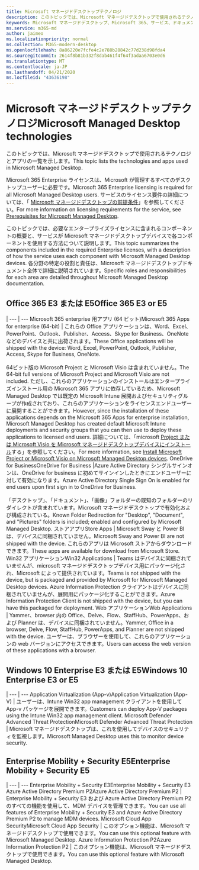 ```yaml
---
title: Microsoft マネージドデスクトップテクノロジ
description: このトピックでは、Microsoft マネージドデスクトップで使用されるテクノロジとアプリの一覧を示します。
keywords: Microsoft マネージドデスクトップ、Microsoft 365、サービス、ドキュメント
ms.service: m365-md
author: jaimeo
ms.localizationpriority: normal
ms.collection: M365-modern-desktop
ms.openlocfilehash: 8a86220e7fcfe4c2e788b28842c77d238d98fda4
ms.sourcegitcommit: 2614f8b81b332f8dab461f4f64f3adaa6703e0d6
ms.translationtype: MT
ms.contentlocale: ja-JP
ms.lasthandoff: 04/21/2020
ms.locfileid: "43636198"
---
```

# <a name="microsoft-managed-desktop-technologies"></a><span data-ttu-id="f029a-104">Microsoft マネージドデスクトップテクノロジ</span><span class="sxs-lookup"><span data-stu-id="f029a-104">Microsoft Managed Desktop technologies</span></span>

<span data-ttu-id="f029a-105">このトピックでは、Microsoft マネージドデスクトップで使用されるテクノロジとアプリの一覧を示します。</span><span class="sxs-lookup"><span data-stu-id="f029a-105">This topic lists the technologies and apps used in Microsoft Managed Desktop.</span></span>

<!-- Microsoft 365 E5; Device as a Service -->
<!-- in O365 table, standard suite, removed this sentence "Please see the Installation of Project/Visio 64bit Click to Run Addendum for important deployment instructions. -->

<span data-ttu-id="f029a-106">Microsoft 365 Enterprise ライセンスは、Microsoft が管理するすべてのデスクトップユーザーに必要です。</span><span class="sxs-lookup"><span data-stu-id="f029a-106">Microsoft 365 Enterprise licensing is required for all Microsoft Managed Desktop users.</span></span> <span data-ttu-id="f029a-107">サービスのライセンス要件の詳細については、「 [Microsoft マネージドデスクトップの前提条件](../get-ready/prerequisites.md)」を参照してください。</span><span class="sxs-lookup"><span data-stu-id="f029a-107">For more information on licensing requirements for the service, see [Prerequisites for Microsoft Managed Desktop](../get-ready/prerequisites.md).</span></span>

<span data-ttu-id="f029a-108">このトピックでは、必要なエンタープライズライセンスに含まれるコンポーネントの概要と、サービスが Microsoft マネージドデスクトップデバイスで各コンポーネントを使用する方法について説明します。</span><span class="sxs-lookup"><span data-stu-id="f029a-108">This topic summarizes the components included in the required Enterprise licenses, with a description of how the service uses each component with Microsoft Managed Desktop devices.</span></span> <span data-ttu-id="f029a-109">各分野の特定の役割と責任は、Microsoft マネージドデスクトップドキュメント全体で詳細に説明されています。</span><span class="sxs-lookup"><span data-stu-id="f029a-109">Specific roles and responsibilities for each area are detailed throughout Microsoft Managed Desktop documentation.</span></span> 

## <a name="office-365-e3-or-e5"></a><span data-ttu-id="f029a-110">Office 365 E3 または E5</span><span class="sxs-lookup"><span data-stu-id="f029a-110">Office 365 E3 or E5</span></span>
 |
 --- | ---
<span data-ttu-id="f029a-111">Microsoft 365 enterprise 用アプリ (64 ビット)</span><span class="sxs-lookup"><span data-stu-id="f029a-111">Microsoft 365 Apps for enterprise (64-bit)</span></span> | <span data-ttu-id="f029a-112">これらの Office アプリケーションは、Word、Excel、PowerPoint、Outlook、Publisher、Access、Skype for Business、OneNote などのデバイスと共に出荷されます。</span><span class="sxs-lookup"><span data-stu-id="f029a-112">These Office applications will be shipped with the device: Word, Excel, PowerPoint, Outlook, Publisher, Access, Skype for Business, OneNote.</span></span><br><br><span data-ttu-id="f029a-113">64ビット版の Microsoft Project と Microsoft Visio は含まれていません。</span><span class="sxs-lookup"><span data-stu-id="f029a-113">The 64-bit full versions of Microsoft Project and Microsoft Visio are not included.</span></span> <span data-ttu-id="f029a-114">ただし、これらのアプリケーションのインストールはエンタープライズインストール用の Microsoft 365 アプリに依存しているため、Microsoft Managed Desktop では既定の Microsoft Intune 展開およびセキュリティグループが作成されており、これらのアプリケーションをライセンスエンドユーザーに展開することができます。</span><span class="sxs-lookup"><span data-stu-id="f029a-114">However, since the installation of these applications depends on the Microsoft 365 Apps for enterprise installation, Microsoft Managed Desktop has created default Microsoft Intune deployments and security groups that you can then use to deploy these applications to licensed end users.</span></span> <span data-ttu-id="f029a-115">詳細については、「microsoft [Project または Microsoft Visio を Microsoft マネージドデスクトップデバイスにインストール](../get-started/project-visio.md)する」を参照してください。</span><span class="sxs-lookup"><span data-stu-id="f029a-115">For more information, see [Install Microsoft Project or Microsoft Visio on Microsoft Managed Desktop devices](../get-started/project-visio.md).</span></span>
<span data-ttu-id="f029a-116">OneDrive for Business</span><span class="sxs-lookup"><span data-stu-id="f029a-116">OneDrive for Business</span></span> |<span data-ttu-id="f029a-117">Azure Active Directory シングルサインオンは、OneDrive for business に初めてサインインしたときにエンドユーザーに対して有効になります。</span><span class="sxs-lookup"><span data-stu-id="f029a-117">Azure Active Directory Single Sign On is enabled for end users upon first sign in to OneDrive for Business.</span></span><br><br><span data-ttu-id="f029a-118">「デスクトップ」、「ドキュメント」、「画像」フォルダーの既知のフォルダーのリダイレクトが含まれています。Microsoft マネージドデスクトップで有効化および構成されている。</span><span class="sxs-lookup"><span data-stu-id="f029a-118">Known Folder Redirection for "Desktop", "Document", and "Pictures" folders is included; enabled and configured by Microsoft Managed Desktop.</span></span> 
<span data-ttu-id="f029a-119">ストアアプリ</span><span class="sxs-lookup"><span data-stu-id="f029a-119">Store Apps</span></span> |    <span data-ttu-id="f029a-120">Microsoft Sway と Power BI は、デバイスに同梱されていません。</span><span class="sxs-lookup"><span data-stu-id="f029a-120">Microsoft Sway and Power BI are not shipped with the device.</span></span> <span data-ttu-id="f029a-121">これらのアプリは Microsoft ストアからダウンロードできます。</span><span class="sxs-lookup"><span data-stu-id="f029a-121">These apps are available for download from Microsoft Store.</span></span>
<span data-ttu-id="f029a-122">Win32 アプリケーション</span><span class="sxs-lookup"><span data-stu-id="f029a-122">Win32 Applications</span></span> |    <span data-ttu-id="f029a-123">Teams はデバイスに同梱されていませんが、microsoft マネージドデスクトップデバイス用にパッケージ化され、Microsoft によって提供されています。</span><span class="sxs-lookup"><span data-stu-id="f029a-123">Teams is not shipped with the device, but is packaged and provided by Microsoft for Microsoft Managed Desktop devices.</span></span> <span data-ttu-id="f029a-124">Azure Information Protection クライアントはデバイスに同梱されていませんが、展開用にパッケージ化することができます。</span><span class="sxs-lookup"><span data-stu-id="f029a-124">Azure Information Protection Client is not shipped with the device, but you can have this packaged for deployment.</span></span> 
<span data-ttu-id="f029a-125">Web アプリケーション</span><span class="sxs-lookup"><span data-stu-id="f029a-125">Web Applications</span></span> |  <span data-ttu-id="f029a-126">Yammer、browser 内の Office、Delve、Flow、StaffHub、PowerApps、および Planner は、デバイスに同梱されていません。</span><span class="sxs-lookup"><span data-stu-id="f029a-126">Yammer, Office in a browser, Delve, Flow, StaffHub, PowerApps, and Planner are not shipped with the device.</span></span> <span data-ttu-id="f029a-127">ユーザーは、ブラウザーを使用して、これらのアプリケーションの web バージョンにアクセスできます。</span><span class="sxs-lookup"><span data-stu-id="f029a-127">Users can access the web version of these applications with a browser.</span></span>


## <a name="windows-10-enterprise-e3-or-e5"></a><span data-ttu-id="f029a-128">Windows 10 Enterprise E3 または E5</span><span class="sxs-lookup"><span data-stu-id="f029a-128">Windows 10 Enterprise E3 or E5</span></span>

 |
 --- | ---
<span data-ttu-id="f029a-129">Application Virtualization (App-v)</span><span class="sxs-lookup"><span data-stu-id="f029a-129">Application Virtualization (App-V)</span></span> |    <span data-ttu-id="f029a-130">ユーザーは、Intune Win32 app management クライアントを使用して App-v パッケージを展開できます。</span><span class="sxs-lookup"><span data-stu-id="f029a-130">Customers can deploy App-V packages using the Intune Win32 app management client.</span></span>
<span data-ttu-id="f029a-131">Microsoft Defender Advanced Threat Protection</span><span class="sxs-lookup"><span data-stu-id="f029a-131">Microsoft Defender Advanced Threat Protection</span></span> |  <span data-ttu-id="f029a-132">Microsoft マネージドデスクトップは、これを使用してデバイスのセキュリティを監視します。</span><span class="sxs-lookup"><span data-stu-id="f029a-132">Microsoft Managed Desktop uses this to monitor device security.</span></span> 

## <a name="enterprise-mobility--security-e5"></a><span data-ttu-id="f029a-133">Enterprise Mobility + Security E5</span><span class="sxs-lookup"><span data-stu-id="f029a-133">Enterprise Mobility + Security E5</span></span>

 |
 --- | ---
<span data-ttu-id="f029a-134">Enterprise Mobility + Security E3</span><span class="sxs-lookup"><span data-stu-id="f029a-134">Enterprise Mobility + Security E3</span></span><br><span data-ttu-id="f029a-135">Azure Active Directory Premium P2</span><span class="sxs-lookup"><span data-stu-id="f029a-135">Azure Active Directory Premium P2</span></span> |    <span data-ttu-id="f029a-136">Enterprise Mobility + Security E3 および Azure Active Directory Premium P2 のすべての機能を使用して、MDM デバイスを管理できます。</span><span class="sxs-lookup"><span data-stu-id="f029a-136">You can use all features of Enterprise Mobility + Security E3 and Azure Active Directory Premium P2 to manage MDM devices.</span></span>
<span data-ttu-id="f029a-137">Microsoft Cloud App Security</span><span class="sxs-lookup"><span data-stu-id="f029a-137">Microsoft Cloud App Security</span></span> |  <span data-ttu-id="f029a-138">このオプション機能は、Microsoft マネージドデスクトップで使用できます。</span><span class="sxs-lookup"><span data-stu-id="f029a-138">You can use this optional feature with Microsoft Managed Desktop.</span></span>
<span data-ttu-id="f029a-139">Azure Information Protection P2</span><span class="sxs-lookup"><span data-stu-id="f029a-139">Azure Information Protection P2</span></span>  | <span data-ttu-id="f029a-140">このオプション機能は、Microsoft マネージドデスクトップで使用できます。</span><span class="sxs-lookup"><span data-stu-id="f029a-140">You can use this optional feature with Microsoft Managed Desktop.</span></span>
